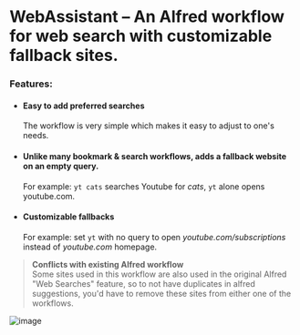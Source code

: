# WebAssistant – An Alfred workflow for web search with customizable fallback sites.

### Features: 
- #### Easy to add preferred searches
  The workflow is very simple which makes it easy to adjust to one's needs.
- #### Unlike many bookmark & search workflows, adds a fallback website on an empty query.
  For example: `yt cats` searches Youtube for *cats*, `yt` alone opens youtube.com.
- #### Customizable fallbacks
  For example: set `yt` with no query to open *youtube.com/subscriptions* instead of *youtube.com* homepage.

> **Conflicts with existing Alfred workflow**  
Some sites used in this workflow are also used in the original Alfred "Web Searches" feature, so to not have duplicates in alfred suggestions, you'd have to remove these sites from either one of the workflows. 

![image](https://user-images.githubusercontent.com/47119689/170863815-9dcf30ab-181a-4ba8-aa33-62fd9a652792.jpeg)


